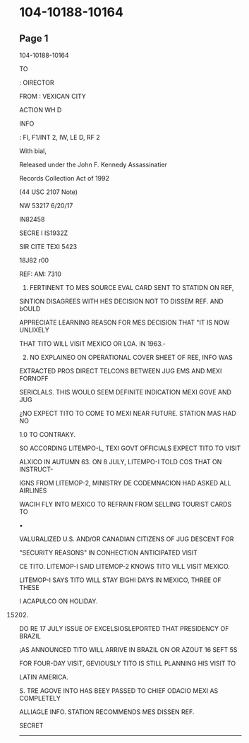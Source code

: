 # 104-10188-10164

## Page 1

104-10188-10164

TO

: OIRECTOR

FROM : VEXICAN CITY

ACTION WH D

INFO

: FI, F1/INT 2, IW, LE D, RF 2

With bial,

Released under the John F. Kennedy Assassinatier

Records Collection Act of 1992

(44 USC 2107 Note)

NW 53217 6/20/17

IN82458

SECRE I IS1932Z

SIR CITE TEXI 5423

18J82 r00

REF: AM: 7310

1. FERTINENT TO MES SOURCE EVAL CARD SENT TO STATIDN ON REF,

SiNTION DISAGREES WITH HES DECISION NOT TO DISSEM REF. AND bOULD

APPRECIATE LEARNING REASON FOR MES DECISION THAT "IT IS NOW UNLIXELY

THAT TITO WILL VISIT MEXICO OR LOA. IN 1963.-

2. NO EXPLAINEO ON OPERATIONAL COVER SHEET OF REE, INFO WAS

EXTRACTED PROS DIRECT TELCONS BETWEEN JUG EMS AND MEXI FORNOFF

SERICLALS. THIS WOULO SEEM DEFINITE INDICATION MEXI GOVE AND JUG

¿NO EXPECT TITO TO COME TO MEXI NEAR FUTURE. STATION MAS HAD NO

1.0 TO CONTRAKY.

SO ACCORDING LITEMPO-L, TEXI GOVT OFFICIALS EXPECT TITO TO VISIT

ALXICO IN AUTUMN 63. ON 8 JULY, LITEMPO-I TOLD COS THAT ON INSTRUCT-

IGNS FROM LITEMOP-2, MINISTRY DE CODEMNACION HAD ASKED ALL AIRLINES

WACIH FLY INTO MEXICO TO REFRAIN FROM SELLING TOURIST CARDS TO

•

VALURALIZED U.S. AND/OR CANADIAN CITIZENS OF JUG DESCENT FOR

"SECURITY REASONS" IN CONHECTION ANTICIPATED VISIT

CE TITO. LITEMOP-I SAID LITEMOP-2 KNOWS TITO VILL VISIT MEXICO.

LITEMOP-I SAYS TITO WILL STAY EIGHI DAYS IN MEXICO, THREE OF THESE

I ACAPULCO ON HOLIDAY.

15202.

DO RE 17 JULY ISSUE OF EXCELSIOSLEPORTED THAT PRESIDENCY OF BRAZIL

¡AS ANNOUNCED TITO WILL ARRIVE IN BRAZIL ON OR AZOUT 16 SEFT 5S

FOR FOUR-DAY VISIT, GEVIOUSLY TITO IS STILL PLANNING HIS VISIT TO

LATIN AMERICA.

S. TRE AGOVE INTO HAS BEEY PASSED TO CHIEF ODACIO MEXI AS COMPLETELY

ALLIAGLE INFO. STATION RECOMMENDS MES DISSEN REF.

SECRET

---

